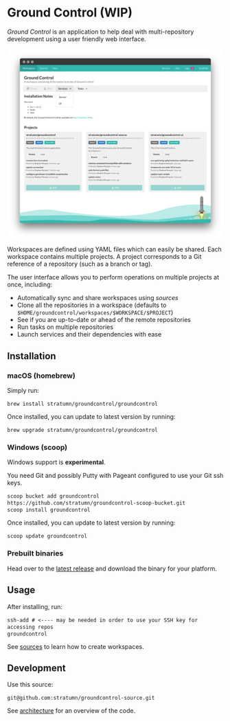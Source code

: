 # Ground Control (WIP)

_Ground Control_ is an application to help deal with multi-repository development using a user friendly web interface.

![Ground Control](https://raw.githubusercontent.com/stratumn/groundcontrol/master/screenshot.png)

Workspaces are defined using YAML files which can easily be shared.
Each workspace contains multiple projects.
A project corresponds to a Git reference of a repository (such as a branch or tag).

The user interface allows you to perform operations on multiple projects at once, including:

- Automatically sync and share workspaces using _sources_
- Clone all the repositories in a workspace (defaults to `$HOME/groundcontrol/workspaces/$WORKSPACE/$PROJECT`)
- See if you are up-to-date or ahead of the remote repositories
- Run tasks on multiple repositories
- Launch services and their dependencies with ease

## Installation

### macOS (homebrew)

Simply run:

```
brew install stratumn/groundcontrol/groundcontrol
```

Once installed, you can update to latest version by running:

```
brew upgrade stratumn/groundcontrol/groundcontrol
```

### Windows (scoop)

Windows support is **experimental**.

You need Git and possibly Putty with Pageant configured to use your Git ssh keys.

```
scoop bucket add groundcontrol https://github.com/stratumn/groundcontrol-scoop-bucket.git
scoop install groundcontrol
```

Once installed, you can update to latest version by running:

```
scoop update groundcontrol
```

### Prebuilt binaries

Head over to the [latest release](https://github.com/stratumn/groundcontrol/releases/latest) and download the binary for your platform.

## Usage

After installing, run:

```
ssh-add # <---- may be needed in order to use your SSH key for accessing repos
groundcontrol
```

See [sources](docs/sources.md) to learn how to create workspaces.

## Development

Use this source:

```
git@github.com:stratumn/groundcontrol-source.git
```

See [architecture](docs/architecture.md) for an overview of the code.
